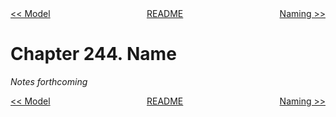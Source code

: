 <div>
<div style='float: left'><a href='ch243-model.md'>&lt;&lt; Model</a></div>
<div style='float: right'><a href='ch245-naming.md'>Naming &gt;&gt;</a></div>
<div style='float: inline-auto;text-align:center'><a href='README.md'>README</a></div>
<div style="clear: both"></div>
</div>

# Chapter 244. Name

*Notes forthcoming*

<div>
<div style='float: left'><a href='ch243-model.md'>&lt;&lt; Model</a></div>
<div style='float: right'><a href='ch245-naming.md'>Naming &gt;&gt;</a></div>
<div style='float: inline-auto;text-align:center'><a href='README.md'>README</a></div>
<div style="clear: both"></div>
</div>